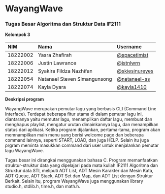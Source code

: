 # WayangWave
### Tugas Besar Algoritma dan Struktur Data IF2111 
**Kelompok 3**

| NIM | Nama     | Username                |
| :-------- | :------- | :------------------------- |
| 18222002 | Yasra Zhafirah |[@spacetimist](https://github.com/spacetimist)|
|18222006|Justin Lawrance|[@jstnlwrn](https://github.com/jstnlwrn)|
|18222012|Syakira Fildza Nazhifan|[@skiesinureyes](https://github.com/skiesinureyes)|
|18222054|Natanael Steven Simangunsong|[@natanael-ss](https://github.com/natanael-ss)|
|18222074|Kayla Dyara |[@kayla1410](https://github.com/kayla1410)|

**Deskripsi program**

WayangWave merupakan pemutar lagu yang berbasis CLI (Command Line Interface). Terdapat beberapa fitur utama di dalam pemutar lagu ini, diantaranya yaitu memutar lagu, menampilkan daftar lagu, membuat dan menghapus playlist, mengatur urutan dimainkannya lagu, dan menampilkan status dari aplikasi. Ketika program dijalankan, pertama-tama, program akan memnampilkan main menu yang berisi welcome page dan beberapa command lainnya, seperti START, LOAD, dan juga HELP. Selain itu juga prgram meminta masukkan command dari user untuk menjalankan pemutar lagu WayangWave.  

 

Tugas besar ini dirangkai menggunakan bahasa C. Program memanfaatkan struktur-struktur data yang dipelajari pada mata kuliah IF2111 Algoritma dan Struktur data STI, meliputi ADT List, ADT Mesin Karakter dan Mesin Kata, ADT Queue, ADT Stack, ADT Set dan Map, dan ADT List dengan Struktur Berkait. Selain itu, program WayangWave juga menggunakan library studio.h, stdlib.h, time.h, dan math.h. 
